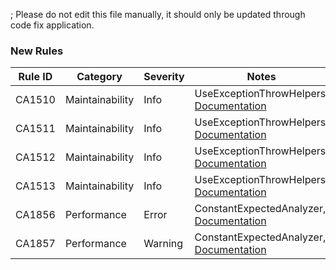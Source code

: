 ; Please do not edit this file manually, it should only be updated through code fix application.

### New Rules

Rule ID | Category | Severity | Notes
--------|----------|----------|-------
CA1510 | Maintainability | Info | UseExceptionThrowHelpers, [Documentation](https://docs.microsoft.com/dotnet/fundamentals/code-analysis/quality-rules/ca1510)
CA1511 | Maintainability | Info | UseExceptionThrowHelpers, [Documentation](https://docs.microsoft.com/dotnet/fundamentals/code-analysis/quality-rules/ca1511)
CA1512 | Maintainability | Info | UseExceptionThrowHelpers, [Documentation](https://docs.microsoft.com/dotnet/fundamentals/code-analysis/quality-rules/ca1512)
CA1513 | Maintainability | Info | UseExceptionThrowHelpers, [Documentation](https://docs.microsoft.com/dotnet/fundamentals/code-analysis/quality-rules/ca1513)
CA1856 | Performance | Error | ConstantExpectedAnalyzer, [Documentation](https://docs.microsoft.com/dotnet/fundamentals/code-analysis/quality-rules/ca1856)
CA1857 | Performance | Warning | ConstantExpectedAnalyzer, [Documentation](https://docs.microsoft.com/dotnet/fundamentals/code-analysis/quality-rules/ca1857)
